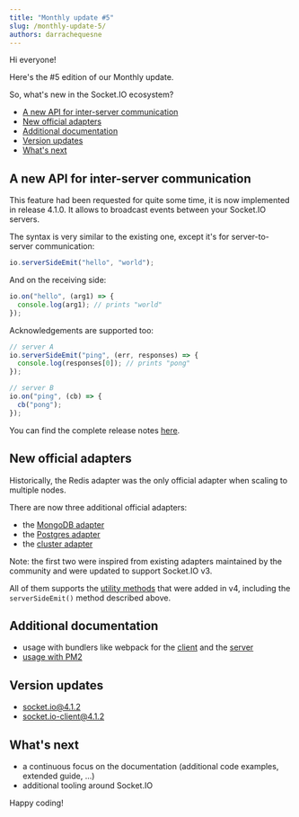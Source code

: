 ```yaml
---
title: "Monthly update #5"
slug: /monthly-update-5/
authors: darrachequesne
---
```


Hi everyone!

Here's the #5 edition of our Monthly update.

<!--truncate-->

So, what's new in the Socket.IO ecosystem?

- [A new API for inter-server communication](#a-new-api-for-inter-server-communication)
- [New official adapters](#new-official-adapters)
- [Additional documentation](#additional-documentation)
- [Version updates](#version-updates)
- [What's next](#whats-next)

## A new API for inter-server communication

This feature had been requested for quite some time, it is now implemented in release 4.1.0. It allows to broadcast events between your Socket.IO servers.

The syntax is very similar to the existing one, except it's for server-to-server communication:

```js
io.serverSideEmit("hello", "world");
```

And on the receiving side:

```js
io.on("hello", (arg1) => {
  console.log(arg1); // prints "world"
});
```

Acknowledgements are supported too:

```js
// server A
io.serverSideEmit("ping", (err, responses) => {
  console.log(responses[0]); // prints "pong"
});

// server B
io.on("ping", (cb) => {
  cb("pong");
});
```

You can find the complete release notes [here](/blog/socket-io-4-1-0/).

## New official adapters

Historically, the Redis adapter was the only official adapter when scaling to multiple nodes.

There are now three additional official adapters:

- the [MongoDB adapter](/docs/v4/mongo-adapter/)
- the [Postgres adapter](/docs/v4/postgres-adapter/)
- the [cluster adapter](/docs/v4/cluster-adapter/)

Note: the first two were inspired from existing adapters maintained by the community and were updated to support Socket.IO v3.

All of them supports the [utility methods](/docs/v4/server-instance/#utility-methods) that were added in v4, including the `serverSideEmit()` method described above.

## Additional documentation

- usage with bundlers like webpack for the [client](/docs/v4/client-with-bundlers/) and the [server](/docs/v4/server-with-bundlers/)
- [usage with PM2](/docs/v4/pm2/)

## Version updates

- [socket.io@4.1.2](https://github.com/socketio/socket.io/releases/tag/4.1.2)
- [socket.io-client@4.1.2](https://github.com/socketio/socket.io-client/releases/tag/4.1.2)

## What's next

- a continuous focus on the documentation (additional code examples, extended guide, ...)
- additional tooling around Socket.IO

Happy coding!
